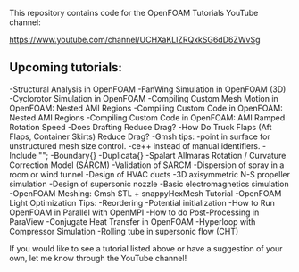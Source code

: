 This repository contains code for the OpenFOAM Tutorials YouTube channel: 

https://www.youtube.com/channel/UCHXaKLlZRQxkSG6dD6ZWvSg

## Upcoming tutorials:
-Structural Analysis in OpenFOAM
-FanWing Simulation in OpenFOAM (3D)
-Cyclorotor Simulation in OpenFOAM
-Compiling Custom Mesh Motion in OpenFOAM: Nested AMI Regions
-Compiling Custom Code in OpenFOAM: Nested AMI Regions
-Compiling Custom Code in OpenFOAM: AMI Ramped Rotation Speed
-Does Drafting Reduce Drag?
-How Do Truck Flaps (Aft Flaps, Container Skirts) Reduce Drag?
-Gmsh tips:
	-point in surface for unstructured mesh size control.
	-ce++ instead of manual identifiers.
	-Include "";
	-Boundary{}
	-Duplicata{}
-Spalart Allmaras Rotation / Curvature Correction Model (SARCM)
-Validation of SARCM
-Dispersion of spray in a room or wind tunnel
-Design of HVAC ducts
-3D axisymmetric N-S propeller simulation
-Design of supersonic nozzle
-Basic electromagnetics simulation
-OpenFOAM Meshing: Gmsh STL + snappyHexMesh Tutorial
-OpenFOAM Light Optimization Tips:
	-Reordering
	-Potential initialization
-How to Run OpenFOAM in Parallel with OpenMPI
-How to do Post-Processing in ParaView
-Conjugate Heat Transfer in OpenFOAM
-Hyperloop with Compressor Simulation
-Rolling tube in supersonic flow (CHT)

If you would like to see a tutorial listed above or have a suggestion of your 
own, let me know through the YouTube channel!
